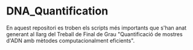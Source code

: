 # DNA_Quantification
En aquest repositori es troben els scripts més importants que s'han anat generant al llarg del Treball de Final de Grau "Quantificació de mostres d'ADN amb mètodes
computacionalment eficients". 
